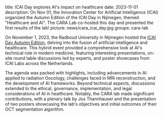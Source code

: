 title: ICAI Day explores AI's impact on healthcare
date: 2023-11-01
description: On Nov 01, the Innovation Center for Artificial Intelligence (ICAI) organized the Autumn Edition of the ICAI Day in Nijmegen, themed "Healthcare and AI". The CARA Lab co-hosted this day and presented the first results of the lab!
picture: news/cara_icai_day.jpg
groups: cara-lab

On November 1, 2023, the Radboud University in Nijmegen hosted the [ICAI Day Autumn Edition](https://icai.ai/event/icai-day-november-2023/), delving into the fusion of artificial intelligence and healthcare. This hybrid event provided a comprehensive look at AI's technical role in modern medicine, featuring interesting presentations, on-site round table discussions led by experts, and poster showcases from ICAI Labs across the Netherlands.

The agenda was packed with highlights, including advancements in AI applied to radiation Oocology, challenges faced in MRI reconstruction, and the development of AI frameworks. Beyond technical aspects, discussions extended to the ethical, governance, implementation, and legal considerations of AI in healthcare. Notably, the CARA lab made significant contributions, with a plenary talk by Jos Thannhauser and the presentation of two posters showcasing the lab's objectives and initial outcomes of their OCT segmentation algorithm.
